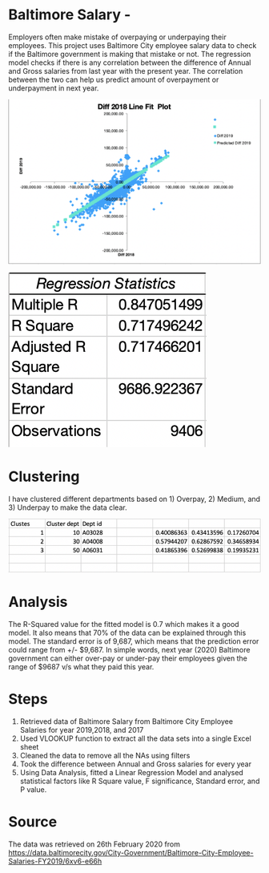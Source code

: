 # Baltimore Salary -

Employers often make mistake of overpaying or underpaying their employees. This project uses Baltimore City employee salary data to check if the Baltimore government is making that mistake or not. The regression model checks if there is any correlation between the difference of Annual and Gross salaries from last year with the present year.
The correlation between the two can help us predict amount of overpayment or underpayment in next year. 

![](https://github.com/yash0602/Linear-Regression-/blob/master/p.png)

![](https://github.com/yash0602/Linear-Regression-/blob/master/r.png)

# Clustering 

I have clustered different departments based on 1) Overpay, 2) Medium, and 3) Underpay to make the data clear.

![](https://github.com/yash0602/Linear-Regression-/blob/master/an.png)

# Analysis 
The R-Squared value for the fitted model is 0.7 which makes it a good model. It also means that 70% of the data can be explained through this model. The standard error is of 9,687, which means that the prediction error could range from +/- $9,687. In simple words, next year (2020) Baltimore government can either over-pay or under-pay their employees given the range of $9687 v/s what they paid this year. 

# Steps 
1. Retrieved data of Baltimore Salary from Baltimore City Employee Salaries for year 2019,2018, and 2017
2. Used VLOOKUP function to extract all the data sets into a single Excel sheet 
3. Cleaned the data to remove all the NAs using filters 
4. Took the difference between Annual and Gross salaries for every year
5. Using Data Analysis, fitted a Linear Regression Model and analysed statistical factors like R Square value, F significance, Standard error, and P value.

# Source 

The data was retrieved on 26th February 2020 from https://data.baltimorecity.gov/City-Government/Baltimore-City-Employee-Salaries-FY2019/6xv6-e66h

